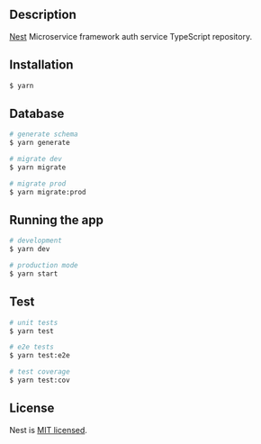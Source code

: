 ## Description

[Nest](https://github.com/nestjs/nest) Microservice framework auth service TypeScript repository.

## Installation

```bash
$ yarn
```

## Database

```bash
# generate schema
$ yarn generate

# migrate dev
$ yarn migrate

# migrate prod
$ yarn migrate:prod
```

## Running the app

```bash
# development
$ yarn dev

# production mode
$ yarn start
```

## Test

```bash
# unit tests
$ yarn test

# e2e tests
$ yarn test:e2e

# test coverage
$ yarn test:cov
```

## License

Nest is [MIT licensed](LICENSE).
